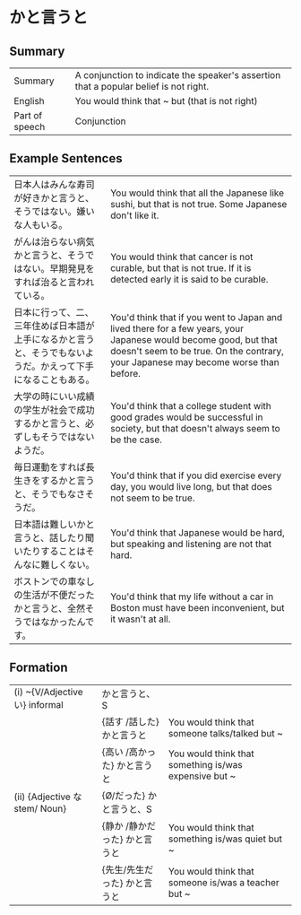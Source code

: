 # かと言うと

## Summary

<table><tr>   <td>Summary</td>   <td>A conjunction to indicate the speaker's assertion that a popular belief is not right.</td></tr><tr>   <td>English</td>   <td>You would think that ~ but (that is not right)</td></tr><tr>   <td>Part of speech</td>   <td>Conjunction</td></tr></table>

## Example Sentences

<table><tr>   <td>日本人はみんな寿司が好きかと言うと、そうではない。嫌いな人もいる。</td>   <td>You would think that all the Japanese like sushi, but that is not true. Some Japanese don't like it.</td></tr><tr>   <td>がんは治らない病気かと言うと、そうではない。早期発見をすれば治ると言われている。</td>   <td>You would think that cancer is not curable, but that is not true. If it is detected early it is said to be curable.</td></tr><tr>   <td>日本に行って、二、三年住めば日本語が上手になるかと言うと、そうでもないようだ。かえって下手になることもある。</td>   <td>You'd think that if you went to Japan and lived there for a few years, your Japanese would become good, but that doesn't seem to be true. On the contrary, your Japanese may become worse than before.</td></tr><tr>   <td>大学の時にいい成績の学生が社会で成功するかと言うと、必ずしもそうではないようだ。</td>   <td>You'd think that a college student with good grades would be successful in society, but that doesn't always seem to be the case.</td></tr><tr>   <td>毎日運動をすれば長生きをするかと言うと、そうでもなさそうだ。</td>   <td>You'd think that if you did exercise every day, you would live long, but that does not seem to be true.</td></tr><tr>   <td>日本語は難しいかと言うと、話したり聞いたりすることはそんなに難しくない。</td>   <td>You'd think that Japanese would be hard, but speaking and listening are not that hard.</td></tr><tr>   <td>ボストンでの車なしの生活が不便だったかと言うと、全然そうではなかったんです。</td>   <td>You'd think that my life without a car in Boston must have been inconvenient, but it wasn't at all.</td></tr></table>

## Formation

<table class="table"> <tbody><tr class="tr head"> <td class="td"><span class="numbers">(i)</span> <span> <span class="bold">~{V/Adjective い}    informal</span></span></td> <td class="td"><span class="concept">かと言うと</span><span>、</span><span>S</span></td> <td class="td"><span>&nbsp;</span></td> </tr> <tr class="tr"> <td class="td"><span>&nbsp;</span></td> <td class="td"><span>{話す /話した} <span class="concept">かと言うと</span></span></td> <td class="td"><span>You would think that someone talks/talked    but ~</span></td> </tr> <tr class="tr"> <td class="td"><span>&nbsp;</span></td> <td class="td"><span>{高い /高かった} <span class="concept">かと言うと</span></span></td> <td class="td"><span>You would think that something is/was    expensive but ~</span></td> </tr> <tr class="tr head"> <td class="td"><span class="numbers">(ii)</span> <span> <span class="bold">{Adjective な stem/   Noun}</span></span></td> <td class="td"><span>{</span><span class="concept">Ø</span><span>/<span class="concept">だった</span>} <span class="concept">かと言うと</span>、S</span></td> <td class="td"><span>&nbsp;</span></td> </tr> <tr class="tr"> <td class="td"><span>&nbsp;</span></td> <td class="td"><span>{静か  /静か<span class="concept">だった</span>} <span class="concept">かと言うと</span></span></td> <td class="td"><span>You would think that something is/was quiet    but ~</span></td> </tr> <tr class="tr"> <td class="td"><span>&nbsp;</span></td> <td class="td"><span>{先生/先生<span class="concept">だった</span>} <span class="concept">かと言うと</span></span></td> <td class="td"><span>You would think that someone is/was a    teacher but ~</span></td> </tr> </tbody></table>


